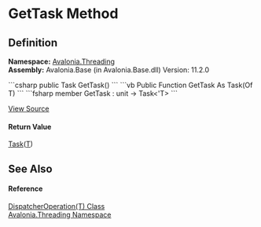 # GetTask Method




## Definition
**Namespace:** <a href="N_Avalonia_Threading">Avalonia.Threading</a>  
**Assembly:** Avalonia.Base (in Avalonia.Base.dll) Version: 11.2.0

<Tabs groupId="api-code-preview">
<TabItem value="csharp" label="C#">
```csharp
public Task<T> GetTask()
```
</TabItem>
<TabItem value="vb" label="VB">
```vb
Public Function GetTask As Task(Of T)
```
</TabItem>
<TabItem value="fsharp" label="F#">
```fsharp
member GetTask : unit -> Task<'T> 
```
</TabItem>
</Tabs>



<a href="https://github.com/AvaloniaUI/Avalonia/tree/master/src/Avalonia.Base/Threading/DispatcherOperation.cs#L342" title="View the source code">View Source</a>



#### Return Value
<a href="https://learn.microsoft.com/dotnet/api/system.threading.tasks.task-1" target="_blank" rel="noopener noreferrer">Task</a>(<a href="T_Avalonia_Threading_DispatcherOperation_1">T</a>)

## See Also


#### Reference
<a href="T_Avalonia_Threading_DispatcherOperation_1">DispatcherOperation(T) Class</a>  
<a href="N_Avalonia_Threading">Avalonia.Threading Namespace</a>  

